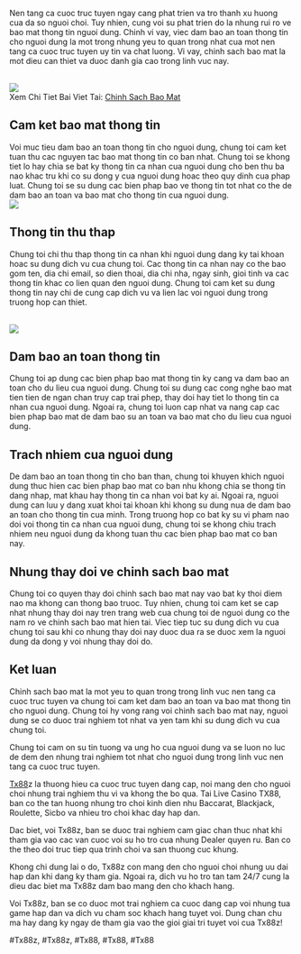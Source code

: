 <p>Nen tang ca cuoc truc tuyen ngay cang phat trien va tro thanh xu huong cua da so nguoi choi. Tuy nhien, cung voi su phat trien do la nhung rui ro ve bao mat thong tin nguoi dung. Chinh vi vay, viec dam bao an toan thong tin cho nguoi dung la mot trong nhung yeu to quan trong nhat cua mot nen tang ca cuoc truc tuyen uy tin va chat luong. Vi vay, chinh sach bao mat la mot dieu can thiet va duoc danh gia cao trong linh vuc nay.</p><br><img src="https://tx88z.net/wp-content/uploads/2025/02/dieu-khoan-dich-vu-1536x768.jpg"></br>
Xem Chi Tiet Bai Viet Tai: <a href="https://tx88z.net/chinh-sach-bao-mat/">Chinh Sach Bao Mat</a><h2>Cam ket bao mat thong tin</h2><p>Voi muc tieu dam bao an toan thong tin cho nguoi dung, chung toi cam ket tuan thu cac nguyen tac bao mat thong tin co ban nhat. Chung toi se khong tiet lo hay chia se bat ky thong tin ca nhan cua nguoi dung cho ben thu ba nao khac tru khi co su dong y cua nguoi dung hoac theo quy dinh cua phap luat. Chung toi se su dung cac bien phap bao ve thong tin tot nhat co the de dam bao an toan va bao mat cho thong tin cua nguoi dung.<br><img src="https://tx88z.net/wp-content/uploads/2025/02/bao-mat-tuyet-doi-ve-rieng-tu-cua-thanh-vien-1536x768.jpg"></br><h2>Thong tin thu thap</h2><p>Chung toi chi thu thap thong tin ca nhan khi nguoi dung dang ky tai khoan hoac su dung dich vu cua chung toi. Cac thong tin ca nhan nay co the bao gom ten, dia chi email, so dien thoai, dia chi nha, ngay sinh, gioi tinh va cac thong tin khac co lien quan den nguoi dung. Chung toi cam ket su dung thong tin nay chi de cung cap dich vu va lien lac voi nguoi dung trong truong hop can thiet.</p><br><img src="https://tx88z.net/wp-content/uploads/2025/02/nhung-quyen-chia-se-thong-tin-cua-hoi-vien-1536x768.webp"></br><h2>Dam bao an toan thong tin</h2><p>Chung toi ap dung cac bien phap bao mat thong tin ky cang va dam bao an toan cho du lieu cua nguoi dung. Chung toi su dung cac cong nghe bao mat tien tien de ngan chan truy cap trai phep, thay doi hay tiet lo thong tin ca nhan cua nguoi dung. Ngoai ra, chung toi luon cap nhat va nang cap cac bien phap bao mat de dam bao su an toan va bao mat cho du lieu cua nguoi dung.<h2>Trach nhiem cua nguoi dung</h2><p>De dam bao an toan thong tin cho ban than, chung toi khuyen khich nguoi dung thuc hien cac bien phap bao mat co ban nhu khong chia se thong tin dang nhap, mat khau hay thong tin ca nhan voi bat ky ai. Ngoai ra, nguoi dung can luu y dang xuat khoi tai khoan khi khong su dung nua de dam bao an toan cho thong tin cua minh. Trong truong hop co bat ky su vi pham nao doi voi thong tin ca nhan cua nguoi dung, chung toi se khong chiu trach nhiem neu nguoi dung da khong tuan thu cac bien phap bao mat co ban nay.</p><h2>Nhung thay doi ve chinh sach bao mat</h2><p>Chung toi co quyen thay doi chinh sach bao mat nay vao bat ky thoi diem nao ma khong can thong bao truoc. Tuy nhien, chung toi cam ket se cap nhat nhung thay doi nay tren trang web cua chung toi de nguoi dung co the nam ro ve chinh sach bao mat hien tai. Viec tiep tuc su dung dich vu cua chung toi sau khi co nhung thay doi nay duoc dua ra se duoc xem la nguoi dung da dong y voi nhung thay doi do.<h2>Ket luan</h2><p>Chinh sach bao mat la mot yeu to quan trong trong linh vuc nen tang ca cuoc truc tuyen va chung toi cam ket dam bao an toan va bao mat thong tin cho nguoi dung. Chung toi hy vong rang voi chinh sach bao mat nay, nguoi dung se co duoc trai nghiem tot nhat va yen tam khi su dung dich vu cua chung toi.</p><p>Chung toi cam on su tin tuong va ung ho cua nguoi dung va se luon no luc de dem den nhung trai nghiem tot nhat cho nguoi dung trong linh vuc nen tang ca cuoc truc tuyen.</p><p><a href="https://tx88z.net/">Tx88</a>z la thuong hieu ca cuoc truc tuyen dang cap, noi mang den cho nguoi choi nhung trai nghiem thu vi va khong the bo qua. Tai Live Casino TX88, ban co the tan huong nhung tro choi kinh dien nhu Baccarat, Blackjack, Roulette, Sicbo va nhieu tro choi khac day hap dan.

Dac biet, voi Tx88z, ban se duoc trai nghiem cam giac chan thuc nhat khi tham gia vao cac van cuoc voi su ho tro cua nhung Dealer quyen ru. Ban co the theo doi truc tiep qua trinh choi va san thuong cuc khung.

Khong chi dung lai o do, Tx88z con mang den cho nguoi choi nhung uu dai hap dan khi dang ky tham gia. Ngoai ra, dich vu ho tro tan tam 24/7 cung la dieu dac biet ma Tx88z dam bao mang den cho khach hang.

Voi Tx88z, ban se co duoc mot trai nghiem ca cuoc dang cap voi nhung tua game hap dan va dich vu cham soc khach hang tuyet voi. Dung chan chu ma hay dang ky ngay de tham gia vao the gioi giai tri tuyet voi cua Tx88z!</p>
#Tx88z, #Tx88z, #Tx88, #Tx88, #Tx88
